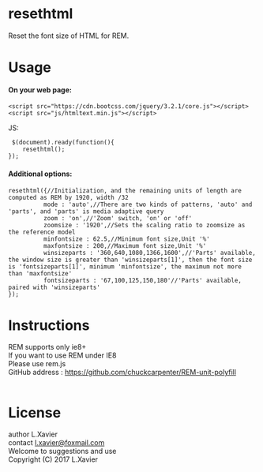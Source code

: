 # resethtml
Reset the font size of HTML for REM.


# Usage

#### On your web page:

```
<script src="https://cdn.bootcss.com/jquery/3.2.1/core.js"></script>
<script src="js/htmltext.min.js"></script>
```

JS:

```
 $(document).ready(function(){
    resethtml();
});
```

#### Additional options:

```
resethtml({//Initialization, and the remaining units of length are computed as REM by 1920, width /32
    	  mode : 'auto',//There are two kinds of patterns, 'auto' and 'parts', and 'parts' is media adaptive query
    	  zoom : 'on',//'Zoom' switch, 'on' or 'off'
    	  zoomsize : '1920',//Sets the scaling ratio to zoomsize as the reference model
          minfontsize : 62.5,//Minimum font size,Unit '%'
          maxfontsize : 200,//Maximum font size,Unit '%'
          winsizeparts : '360,640,1080,1366,1600',//'Parts' available, the window size is greater than 'winsizeparts[1]', then the font size is 'fontsizeparts[1]', minimum 'minfontsize', the maximum not more than 'maxfontsize'
          fontsizeparts : '67,100,125,150,180'//'Parts' available, paired with 'winsizeparts'
});
```

# Instructions

REM supports only ie8+<br />
If you want to use REM under IE8<br />
Please use rem.js<br />
GitHub address : https://github.com/chuckcarpenter/REM-unit-polyfill<br />
 

# License

author L.Xavier<br />
contact l.xavier@foxmail.com<br />
Welcome to  suggestions and use<br />
Copyright (C) 2017  L.Xavier<br />
